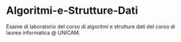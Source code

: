 # Algoritmi-e-Strutture-Dati
Esame di laboratorio del corso di algoritmi e strutture dati del corso di laurea informatica @ UNICAM.
